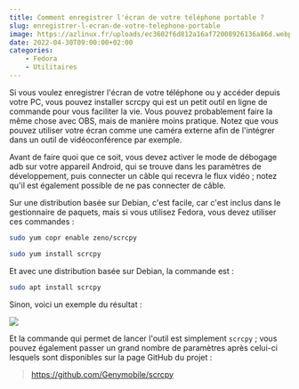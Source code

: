 ```yaml
---
title: Comment enregistrer l'écran de votre téléphone portable ?
slug: enregistrer-l-ecran-de-votre-telephone-portable
image: https://azlinux.fr/uploads/ec3602f6d812a16af72008926136a86d.webp
date: 2022-04-30T09:00:00+02:00
categories:
    - Fedora
    - Utilitaires
---
```


Si vous voulez enregistrer l'écran de votre téléphone ou y accéder depuis votre PC, vous pouvez installer scrcpy qui est un petit outil en ligne de commande pour vous faciliter la vie. Vous pouvez probablement faire la même chose avec OBS, mais de manière moins pratique. Notez que vous pouvez utiliser votre écran comme une caméra externe afin de l'intégrer dans un outil de vidéoconférence par exemple.

Avant de faire quoi que ce soit, vous devez activer le mode de débogage adb sur votre appareil Android, qui se trouve dans les paramètres de développement, puis connecter un câble qui recevra le flux vidéo ; notez qu'il est également possible de ne pas connecter de câble.

Sur une distribution basée sur Debian, c'est facile, car c'est inclus dans le gestionnaire de paquets, mais si vous utilisez Fedora, vous devez utiliser ces commandes :

```bash
sudo yum copr enable zeno/scrcpy
```

```bash
sudo yum install scrcpy
```

Et avec une distribution basée sur Debian, la commande est :

```bash
sudo apt install scrcpy
```

Sinon, voici un exemple du résultat :

![](https://azlinux.fr/uploads/03493ae3dddc3093c95d9e91a76301f2.webp)

Et la commande qui permet de lancer l'outil est simplement `scrcpy` ; vous pouvez également passer un grand nombre de paramètres après celui-ci lesquels sont disponibles sur la page GitHub du projet :

> https://github.com/Genymobile/scrcpy
